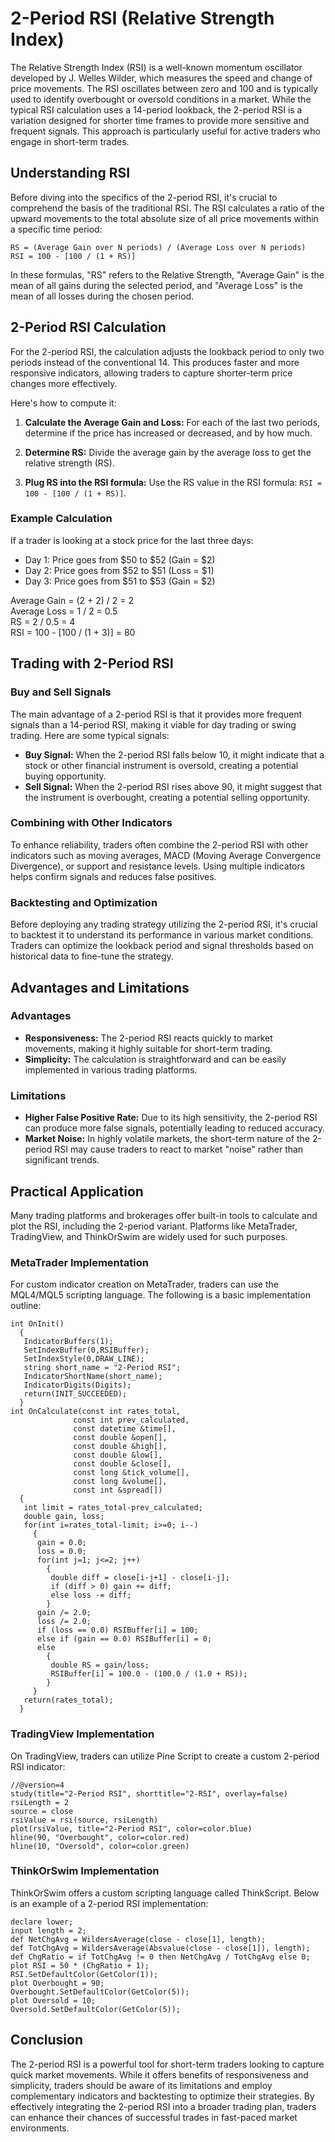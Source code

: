 # 2-Period RSI (Relative Strength Index)

The Relative Strength Index (RSI) is a well-known momentum oscillator developed by J. Welles Wilder, which measures the speed and change of price movements. The RSI oscillates between zero and 100 and is typically used to identify overbought or oversold conditions in a market. While the typical RSI calculation uses a 14-period lookback, the 2-period RSI is a variation designed for shorter time frames to provide more sensitive and frequent signals. This approach is particularly useful for active traders who engage in short-term trades.

## Understanding RSI

Before diving into the specifics of the 2-period RSI, it's crucial to comprehend the basis of the traditional RSI. The RSI calculates a ratio of the upward movements to the total absolute size of all price movements within a specific time period:

```
RS = (Average Gain over N periods) / (Average Loss over N periods)
RSI = 100 - [100 / (1 + RS)]
```

In these formulas, "RS" refers to the Relative Strength, "Average Gain" is the mean of all gains during the selected period, and "Average Loss" is the mean of all losses during the chosen period. 

## 2-Period RSI Calculation

For the 2-period RSI, the calculation adjusts the lookback period to only two periods instead of the conventional 14. This produces faster and more responsive indicators, allowing traders to capture shorter-term price changes more effectively.

Here's how to compute it:

1. **Calculate the Average Gain and Loss:**
   For each of the last two periods, determine if the price has increased or decreased, and by how much. 

2. **Determine RS:**
   Divide the average gain by the average loss to get the relative strength (RS).

3. **Plug RS into the RSI formula:**
   Use the RS value in the RSI formula: `RSI = 100 - [100 / (1 + RS)]`.

### Example Calculation

If a trader is looking at a stock price for the last three days:

- Day 1: Price goes from $50 to $52 (Gain = $2)
- Day 2: Price goes from $52 to $51 (Loss = $1)
- Day 3: Price goes from $51 to $53 (Gain = $2)

Average Gain = (2 + 2) / 2 = 2\
Average Loss = 1 / 2 = 0.5\
RS = 2 / 0.5 = 4\
RSI = 100 - [100 / (1 + 3)] = 80

## Trading with 2-Period RSI

### Buy and Sell Signals

The main advantage of a 2-period RSI is that it provides more frequent signals than a 14-period RSI, making it viable for day trading or swing trading. Here are some typical signals:

- **Buy Signal:** When the 2-period RSI falls below 10, it might indicate that a stock or other financial instrument is oversold, creating a potential buying opportunity.
- **Sell Signal:** When the 2-period RSI rises above 90, it might suggest that the instrument is overbought, creating a potential selling opportunity.

### Combining with Other Indicators

To enhance reliability, traders often combine the 2-period RSI with other indicators such as moving averages, MACD (Moving Average Convergence Divergence), or support and resistance levels. Using multiple indicators helps confirm signals and reduces false positives.

### Backtesting and Optimization

Before deploying any trading strategy utilizing the 2-period RSI, it's crucial to backtest it to understand its performance in various market conditions. Traders can optimize the lookback period and signal thresholds based on historical data to fine-tune the strategy.

## Advantages and Limitations

### Advantages

- **Responsiveness:** The 2-period RSI reacts quickly to market movements, making it highly suitable for short-term trading.
- **Simplicity:** The calculation is straightforward and can be easily implemented in various trading platforms.

### Limitations

- **Higher False Positive Rate:** Due to its high sensitivity, the 2-period RSI can produce more false signals, potentially leading to reduced accuracy.
- **Market Noise:** In highly volatile markets, the short-term nature of the 2-period RSI may cause traders to react to market "noise" rather than significant trends.

## Practical Application

Many trading platforms and brokerages offer built-in tools to calculate and plot the RSI, including the 2-period variant. Platforms like MetaTrader, TradingView, and ThinkOrSwim are widely used for such purposes.

### MetaTrader Implementation

For custom indicator creation on MetaTrader, traders can use the MQL4/MQL5 scripting language. The following is a basic implementation outline:

```mql4
int OnInit()
  {
   IndicatorBuffers(1);
   SetIndexBuffer(0,RSIBuffer);
   SetIndexStyle(0,DRAW_LINE);
   string short_name = "2-Period RSI";
   IndicatorShortName(short_name);
   IndicatorDigits(Digits);
   return(INIT_SUCCEEDED);
  }
int OnCalculate(const int rates_total,
              const int prev_calculated,
              const datetime &time[],
              const double &open[],
              const double &high[],
              const double &low[],
              const double &close[],
              const long &tick_volume[],
              const long &volume[],
              const int &spread[])
  {
   int limit = rates_total-prev_calculated;
   double gain, loss;
   for(int i=rates_total-limit; i>=0; i--)
     {
      gain = 0.0;
      loss = 0.0;
      for(int j=1; j<=2; j++)
        {
         double diff = close[i-j+1] - close[i-j];
         if (diff > 0) gain += diff;
         else loss -= diff;
        }
      gain /= 2.0;
      loss /= 2.0;
      if (loss == 0.0) RSIBuffer[i] = 100;
      else if (gain == 0.0) RSIBuffer[i] = 0;
      else
        {
         double RS = gain/loss;
         RSIBuffer[i] = 100.0 - (100.0 / (1.0 + RS));
        }
     }
   return(rates_total);
  }
```

### TradingView Implementation

On TradingView, traders can utilize Pine Script to create a custom 2-period RSI indicator:

```pinescript
//@version=4
study(title="2-Period RSI", shorttitle="2-RSI", overlay=false)
rsiLength = 2
source = close
rsiValue = rsi(source, rsiLength)
plot(rsiValue, title="2-Period RSI", color=color.blue)
hline(90, "Overbought", color=color.red)
hline(10, "Oversold", color=color.green)
```

### ThinkOrSwim Implementation

ThinkOrSwim offers a custom scripting language called ThinkScript. Below is an example of a 2-period RSI implementation:

```thinkscript
declare lower;
input length = 2;
def NetChgAvg = WildersAverage(close - close[1], length);
def TotChgAvg = WildersAverage(Absvalue(close - close[1]), length);
def ChgRatio = if TotChgAvg != 0 then NetChgAvg / TotChgAvg else 0;
plot RSI = 50 * (ChgRatio + 1);
RSI.SetDefaultColor(GetColor(1));
plot Overbought = 90;
Overbought.SetDefaultColor(GetColor(5));
plot Oversold = 10;
Oversold.SetDefaultColor(GetColor(5));
```

## Conclusion

The 2-period RSI is a powerful tool for short-term traders looking to capture quick market movements. While it offers benefits of responsiveness and simplicity, traders should be aware of its limitations and employ complementary indicators and backtesting to optimize their strategies. By effectively integrating the 2-period RSI into a broader trading plan, traders can enhance their chances of successful trades in fast-paced market environments.
